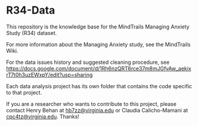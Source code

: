 # R34-Data
This repository is the knowledge base for the MindTrails Managing Anxiety Study (R34) dataset.

For more information about the Managing Anxiety study, see the MindTrails Wiki.

For the data issues history and suggested cleaning procedure, see https://docs.google.com/document/d/1Rh6nzQRT6rce37m8mJGfyAw_aekixrT7t0h3uzEWxpY/edit?usp=sharing

Each data analysis project has its own folder that contains the code specific to that project.

If you are a researcher who wants to contribute to this project, please contact Henry Behan at hb7zz@virginia.edu or Claudia Calicho-Mamani at cpc4tz@virginia.edu. Thanks!
